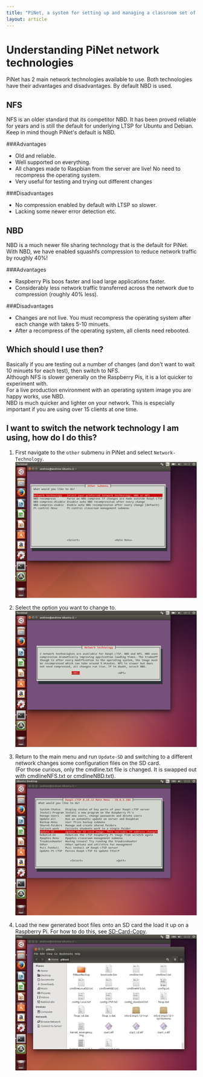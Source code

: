 ```yaml
---
title: "PiNet, a system for setting up and managing a classroom set of Raspberry Pis."
layout: article
---
```


Understanding PiNet network technologies
======

PiNet has 2 main network technologies available to use.
Both technologies have their advantages and disadvantages. By default NBD is used.

NFS
----
NFS is an older standard that its competitor NBD. It has been proved reliable for years
and is still the default for underlying LTSP for Ubuntu and Debian.
Keep in mind though PiNet's default is NBD.
   
###Advantages   
- Old and reliable.
- Well supported on everything.
- All changes made to Raspbian from the server are live! No need to recompress the operating system.
- Very useful for testing and trying out different changes

###Disadvantages
- No compression enabled by default with LTSP so slower.
- Lacking some newer error detection etc.


NBD
----
NBD is a much newer file sharing technology that is the default for PiNet.   
With NBD, we have enabled squashfs compression to reduce network traffic by roughly 40%!   

###Advantages
- Raspberry Pis boos faster and load large applications faster.
- Considerably less network traffic transferred across the network due to compression (roughly 40% less).

###Disadvantages
- Changes are not live. You must recompress the operating system after each change with takes 5-10 minuets.
- After a recompress of the operating system, all clients need rebooted. 

Which should I use then?
----
Basically if you are testing out a number of changes (and don't want to wait 10 minuets for each test), then switch to NFS.   
Although NFS is slower generally on the Raspberry Pis, it is a lot quicker to experiment with.   
For a live production environment with an operating system image you are happy works, use NBD.   
NBD is much quicker and lighter on your network. This is especially important if you are using over 15 clients at one time.

I want to switch the network technology I am using, how do I do this?
------

1. First navigate to the ```other``` submenu in PiNet and select ```Network-Technology```.     
![](/assets/images/other-1.jpeg)   

2. Select the option you want to change to.     
![](/assets/images/other-2.jpeg)   

3. Return to the main menu and run ```Update-SD``` and switching to a different network changes some configuration files on the SD card.   
(For those curious, only the cmdline.txt file is changed. It is swapped out with cmdlineNFS.txt or cmdlineNBD.txt).   
![](/assets/images/update-sd-1.jpeg)   

4. Load the new generated boot files onto an SD card the load it up on a Raspberry Pi. For how to do this, see [SD-Card-Copy](../installation/sd-card-copy.html).    
![](/assets/images/update-sd-3.jpeg)   
   
